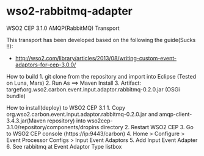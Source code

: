 # wso2-rabbitmq-adapter

WSO2 CEP 3.1.0 AMQP(RabbitMQ) Transport

This transport has been developed based on the following the guide(Sucks !!):
* http://wso2.com/library/articles/2013/08/writing-custom-event-adaptors-for-cep-3.0.0/

How to build
	1. git clone from the repository and import into Eclipse (Tested on Luna, Mars)
	2. Run As ==> Maven Install
	3. Artifact: target\org.wso2.carbon.event.input.adaptor.rabbitmq-0.2.0.jar (OSGi bundle)

How to install(deploy) to WSO2 CEP 3.1
	1. Copy org.wso2.carbon.event.input.adaptor.rabbitmq-0.2.0.jar and amqp-client-3.4.3.jar(Maven repository) into wso2cep-3.1.0/repository/components/dropins directory
	2. Restart WSO2 CEP
	3. Go to WSO2 CEP console (https://ip:9443/carbon)
	4. Home > Configure > Event Processor Configs > Input Event Adaptors
	5. Add Input Event Adapter
	6. See rabbitmq at Event Adaptor Type listbox


